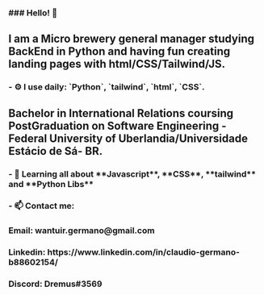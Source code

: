 
<h3>### Hello! 🙏</h3>

<h2> I am a Micro brewery general manager studying BackEnd in Python and having fun creating landing pages with html/CSS/Tailwind/JS.</h2>

<h3>- ⚙️ I use daily: `Python`, `tailwind`, `html`, `CSS`.</h3>

<h2>Bachelor in International Relations coursing PostGraduation on Software Engineering - Federal University of Uberlandia/Universidade Estácio de Sá- BR. </h2>

<h3>- 🌱 Learning all about **Javascript**, **CSS**, **tailwind** and **Python Libs**</h3>
 
<h3>- 📫 Contact me:</h3>


<h3>Email: wantuir.germano@gmail.com</h3>
<h3>Linkedin: https://www.linkedin.com/in/claudio-germano-b88602154/</h3>
<h3>Discord: Dremus#3569</h3>

<!---
claudio-germano/claudio-germano is a ✨ special ✨ repository because its `README.md` (this file) appears on your GitHub profile.
You can click the Preview link to take a look at your changes.
--->
